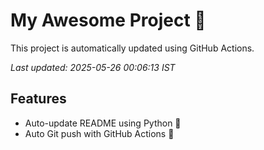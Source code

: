 # My Awesome Project 🚀

This project is automatically updated using GitHub Actions.

_Last updated: 2025-05-26 00:06:13 IST_

## Features
- Auto-update README using Python 🐍
- Auto Git push with GitHub Actions 🤖
